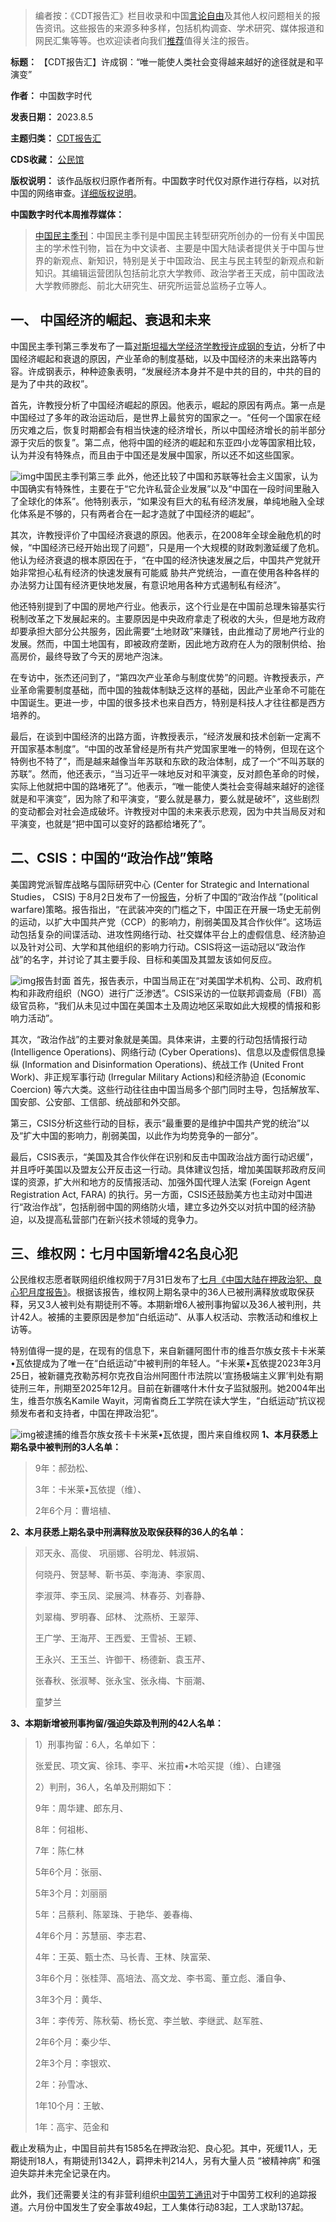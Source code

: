 



> 
> 编者按：《CDT报告汇》栏目收录和中国[言论自由](https://chinadigitaltimes.net/space/言论自由)及其他人权问题相关的报告资讯。这些报告的来源多种多样，包括机构调查、学术研究、媒体报道和网民汇集等等。也欢迎读者向我们[推荐](https://chinadigitaltimes.net/chinese/telegrambot)值得关注的报告。
> 
> 
> 




**标题：** 【CDT报告汇】许成钢：“唯一能使人类社会变得越来越好的途径就是和平演变”  

**作者：** 中国数字时代  

**发表日期：** 2023.8.5  

**主题归类：** [CDT报告汇](https://chinadigitaltimes.net/chinese/category/cdt-stories/cdt%E6%8A%A5%E5%91%8A%E6%B1%87)  

**CDS收藏：** [公民馆](https://chinadigitaltimes.net/space/%E5%85%AC%E6%B0%91%E9%A6%86)  

**版权说明：** 该作品版权归原作者所有。中国数字时代仅对原作进行存档，以对抗中国的网络审查。[详细版权说明](https://chinadigitaltimes.net/chinese/copyright)。


**中国数字时代本周推荐媒体：** 



> 
> [中国民主季刊](https://chinademocrats.org/?cat=8)：中国民主季刊是中国民主转型研究所创办的一份有关中国民主的学术性刊物，旨在为中文读者、主要是中国大陆读者提供关于中国与世界的新观点、新知识，特别是关于中国政治、民主与民主转型的新观点和新知识。其编辑运营团队包括前北京大学教师、政治学者王天成，前中国政法大学教师滕彪、前北大研究生、研究所运营总监杨子立等人。
> 
> 
> 


一、 中国经济的崛起、衰退和未来
----------------


中国民主季刊第三季发布了一篇[对斯坦福大学经济学教授许成钢的专访](https://chinademocrats.org/?p=1679)，分析了中国经济崛起和衰退的原因，产业革命的制度基础，以及中国经济的未来出路等内容。许成钢表示，种种迹象表明，“发展经济本身并不是中共的目的，中共的目的是为了中共的政权”。


首先，许教授分析了中国经济崛起的原因。他表示，崛起的原因有两点。第一点是中国经过了多年的政治运动后，是世界上最贫穷的国家之一。“任何一个国家在经历灾难之后，恢复时期都会有相当快速的经济增长，所以中国经济增长的前半部分源于灾后的恢复”。第二点，他将中国的经济的崛起和东亚四小龙等国家相比较，认为并没有特殊点，而且由于中国还是发展中国家，所以还不如这些国家。


![img](https://chinadigitaltimes.net/chinese/files/2023/08/中国民主季刊No_03-终-Revised-1.jpg)中国民主季刊第三季
此外，他还比较了中国和苏联等社会主义国家，认为中国确实有特殊性，主要在于“它允许私营企业发展”以及“中国在一段时间里融入了全球化的体系”。他特别表示，“如果没有巨大的私有经济发展，单纯地融入全球化体系是不够的，只有两者合在一起才造就了中国经济的崛起”。


其次，许教授评价了中国经济衰退的原因。他表示，在2008年全球金融危机的时候，“中国经济已经开始出现了问题”，只是用一个大规模的财政刺激延缓了危机。他认为经济衰退的根本原因在于，“在中国的经济快速发展之后，中国共产党就开始非常担心私有经济的快速发展有可能威 胁共产党统治，一直在使用各种各样的办法努力让国有经济更快地发展，有意识地用各种方式遏制私有经济”。


他还特别提到了中国的房地产行业。他表示，这个行业是在中国前总理朱镕基实行税制改革之下发展起来的。主要原因是中央政府拿走了税收的大头，但是地方政府却要承担大部分公共服务，因此需要“土地财政”来赚钱，由此推动了房地产行业的发展。然而，中国土地国有，即被政府垄断，因此地方政府在人为的限制供给、抬高房价，最终导致了今天的房地产泡沫。


在专访中，张杰还问到了，“第四次产业革命与制度优势”的问题。许教授表示，产业革命需要制度基础，而中国的独裁体制缺乏这样的基础，因此产业革命不可能在中国诞生。更进一步，中国的很多技术也来自西方，特别是科技人才往往都是西方培养的。


最后，在谈到中国经济的出路方面，许教授表示，“经济发展和技术创新一定离不开国家基本制度”。“中国的改革曾经是所有共产党国家里唯一的特例，但现在这个特例也不特了”，而是越来越像当年苏联和东欧的政治体制，成了一个“不叫苏联的苏联”。然而，他还表示，“当习近平一味地反对和平演变，反对颜色革命的时候，实际上他就把中国的路堵死了”。他表示，“唯一能使人类社会变得越来越好的途径就是和平演变”，因为除了和平演变，“要么就是暴力，要么就是破坏”，这些剧烈的变动都会对社会造成破坏。许教授对中国的未来表示悲观，因为中共当局反对和平演变，也就是“把中国可以变好的路都给堵死了”。


二、CSIS：中国的“政治作战”策略
------------------


美国跨党派智库战略与国际研究中心 (Center for Strategic and International Studies， CSIS) 于8月2日发布了一份[报告](https://www.csis.org/analysis/chinas-strategy-political-warfare)，分析了中国的“政治作战 ”(political warfare)策略。报告指出，“在武装冲突的门槛之下，中国正在开展一场史无前例的运动，以扩大中国共产党（CCP）的影响力，削弱美国及其合作伙伴”。这场运动包括复杂的间谍活动、进攻性网络行动、社交媒体平台上的虚假信息、经济胁迫以及针对公司、大学和其他组织的影响力行动。CSIS将这一运动冠以“政治作战”的名字，并讨论了其主要手段、目标和美国及其盟友该如何反应。


![img](https://chinadigitaltimes.net/chinese/files/2023/08/230802_Jones_CWFExecSum.jpg)报告封面
首先，报告表示，中国当局正在“对美国学术机构、公司、政府机构和非政府组织（NGO）进行广泛渗透”。CSIS采访的一位联邦调查局（FBI）高级官员称，“我们从未见过中国在美国本土及周边地区采取如此大规模的情报和影响力活动”。


其次，“政治作战”的主要对象就是美国。具体来讲，主要的行动包括情报行动 (Intelligence Operations)、网络行动 (Cyber Operations)、信息以及虚假信息操纵 (Information and Disinformation Operations)、统战工作 (United Front Work)、非正规军事行动 (Irregular Military Actions)和经济胁迫 (Economic Coercion) 等六大类。这些行动往往由中国当局多个部门同时主导，包括解放军、国安部、公安部、工信部、统战部和外交部。


第三，CSIS分析这些行动的目标，表示“最重要的是维护中国共产党的统治”以及“扩大中国的影响力，削弱美国，以此作为均势竞争的一部分”。


最后，CSIS表示，“美国及其合作伙伴在识别和反击中国政治战方面行动迟缓”，并且呼吁美国以及盟友公开反击这一行动。具体建议包括，增加美国联邦政府反间谍的资源，扩大州和地方的反情报活动、加强外国代理人法案 (Foreign Agent Registration Act, FARA) 的执行。另一方面，CSIS还鼓励美方也主动对中国进行“政治作战”，包括削弱中国的网络防火墙，建立多边外交以对抗中国的经济胁迫，以及提高私营部门在新兴技术领域的竞争力。


三、维权网：七月中国新增42名良心犯
------------------


公民维权志愿者联网组织维权网于7月31日发布了[七月《中国大陆在押政治犯、良心犯月度报告》](https://wqw2010.blogspot.com/2023/07/202373194-1585.html)。根据该报告，维权网上期名录中的36人已被刑满释放或取保获释，另又3人被判处有期徒刑不等。本期新增6人被刑事拘留以及36人被判刑，共计42人。被捕的主要原因是参加“白纸运动”、从事人权活动、宗教活动和维权上访等。


特别值得一提的是，在现有的信息下，来自新疆阿图什市的维吾尔族女孩卡卡米莱•瓦依提成为了唯一在“白纸运动”中被判刑的年轻人。“卡米莱•瓦依提2023年3月25日，被新疆克孜勒苏柯尔克孜自治州阿图什市法院以‘宣扬极端主义罪’判处有期徒刑三年，刑期至2025年12月。目前在新疆喀什木什女子监狱服刑。她2004年出生，维吾尔族名Kamile Wayit，河南省商丘工学院在读大学生，“白纸运动”抗议视频发布者和支持者，中国在押政治犯”。


![img](https://chinadigitaltimes.net/chinese/files/2023/08/卡卡米莱•瓦依提-1.jpg)被逮捕的维吾尔族女孩卡卡米莱•瓦依提，图片来自维权网
**1、本月获悉上期名录中被判刑的3人名单：** 



> 
> 9年：郝劲松、
> 
> 
> 3年：卡米莱•瓦依提（维）、
> 
> 
> 2年6个月：曹培植、
> 
> 
> 


**2、本月获悉上期名录中刑满释放及取保获释的36人的名单：** 



> 
> 邓天永、高俊、 巩丽娜、谷明龙、韩淑娟、
> 
> 
> 何晓丹、贺瑟琴、靳书英、李海涛、李家周、
> 
> 
> 李淑萍、李玉凤、梁展鸿、林春芬、刘春静、
> 
> 
> 刘翠梅、罗明春、邱林、 沈燕桥、王翠萍、
> 
> 
> 王广学、王海芹、王西爱、王雪祯、王颖、
> 
> 
> 王永兴、王玉兰、许御干、杨德新、袁玉芹、
> 
> 
> 张春秋、张淑琴、张永宝、张永梅、卞丽潮、
> 
> 
> 童梦兰
> 
> 


**3、本期新增被刑事拘留/强迫失踪及判刑的42人名单：** 



> 
>  1）刑事拘留：6人，名单如下：
> 
> 
> 张爱民、项文寅、徐玮、李平、米拉甫•木哈买提（维）、白建强
> 
> 
>  2）判刑，36人，名单及刑期如下：
> 
> 
> 9年：周华建、郎东月、
> 
> 
> 8年：何祖彬、
> 
> 
> 7年：陈仁林
> 
> 
> 5年6个月：张丽、
> 
> 
> 5年3个月：刘丽丽
> 
> 
> 5年：吕蔡利、陈翠珠、于艳华、姜春梅、
> 
> 
> 4年6个月：苏慧丽、李志君、
> 
> 
> 4年：王英、甄士杰、马长青、王林、陕富荣、
> 
> 
> 3年6个月：张桂萍、高培法、高文龙、李书鸾、董立彪、潘自争、
> 
> 
> 3年3个月：黄华、
> 
> 
> 3年：李传芳、陈秋菊、杨长宽、李兰敏、李继武、赵军胜、
> 
> 
> 2年6个月：秦少华、
> 
> 
> 2年3个月：李银欢、
> 
> 
> 2年：孙雪冰、
> 
> 
> 1年10个月：王敏、
> 
> 
> 1年：高宇、范金和
> 
> 


截止发稿为止，中国目前共有1585名在押政治犯、良心犯。其中，死缓11人，无期徒刑18人，有期徒刑1342人，羁押未判214人，另有大量人员 “被精神病” 和强迫失踪并未完全记录在内。


此外，我们还需要关注的有非营利组织[中国劳工通讯](https://clb.org.hk/zh-hans)对于中国劳工权利的追踪报道。六月份中国发生了安全事故49起，工人集体行动83起，工人求助137起。








